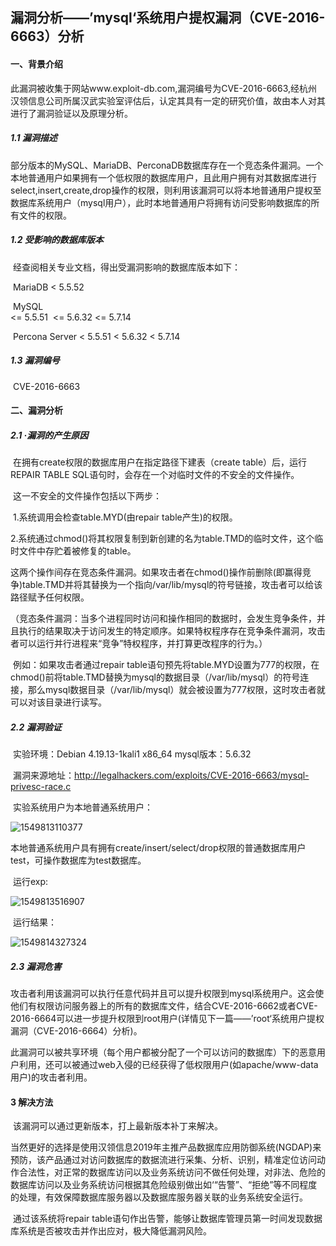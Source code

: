 ## 漏洞分析——’mysql‘系统用户提权漏洞（CVE-2016-6663）分析

#### 一、背景介绍

​	此漏洞被收集于网站www.exploit-db.com,漏洞编号为CVE-2016-6663,经杭州汉领信息公司所属汉武实验室评估后，认定其具有一定的研究价值，故由本人对其进行了漏洞验证以及原理分析。

##### 1.1 漏洞描述

​	部分版本的MySQL、MariaDB、PerconaDB数据库存在一个竞态条件漏洞。一个本地普通用户如果拥有一个低权限的数据库用户，且此用户拥有对其数据库进行select,insert,create,drop操作的权限，则利用该漏洞可以将本地普通用户提权至数据库系统用户（mysql用户），此时本地普通用户将拥有访问受影响数据库的所有文件的权限。

##### 1.2 受影响的数据库版本

​	经查阅相关专业文档，得出受漏洞影响的数据库版本如下：

​	MariaDB 
   		 < 5.5.52

​	MySQL  
 		 <= 5.5.51
​		 <= 5.6.32
   		 <= 5.7.14

​	Percona Server
  		 < 5.5.51
   		 < 5.6.32
 		 < 5.7.14

##### 1.3 漏洞编号

​	CVE-2016-6663

  

#### 二、漏洞分析

##### 2.1  ·漏洞的产生原因

​	在拥有create权限的数据库用户在指定路径下建表（create table）后，运行REPAIR TABLE SQL语句时，会存在一个对临时文件的不安全的文件操作。

​	这一不安全的文件操作包括以下两步：

​	1.系统调用会检查table.MYD(由repair table产生)的权限。

​	2.系统通过chmod()将其权限复制到新创建的名为table.TMD的临时文件，这个临时文件中存贮着被修复的table。

​	这两个操作间存在竞态条件漏洞。如果攻击者在chmod()操作前删除(即赢得竞争)table.TMD并将其替换为一个指向/var/lib/mysql的符号链接，攻击者可以给该路径赋予任何权限。

​	（竞态条件漏洞：当多个进程同时访问和操作相同的数据时，会发生竞争条件，并且执行的结果取决于访问发生的特定顺序。如果特权程序存在竞争条件漏洞，攻击者可以运行并行进程来“竞争”特权程序，并打算更改程序的行为。）

​	例如：如果攻击者通过repair table语句预先将table.MYD设置为777的权限，在chmod()前将table.TMD替换为mysql的数据目录（/var/lib/mysql）的符号连接，那么mysql数据目录（/var/lib/mysql）就会被设置为777权限，这时攻击者就可以对该目录进行读写。

##### 2.2 漏洞验证

​	实验环境：Debian 4.19.13-1kali1 x86_64	   mysql版本：5.6.32

​	漏洞来源地址：http://legalhackers.com/exploits/CVE-2016-6663/mysql-privesc-race.c

​	实验系统用户为本地普通系统用户：

![1549813110377](C:\Users\dqk\AppData\Roaming\Typora\typora-user-images\1549813110377.png)

​       本地普通系统用户具有拥有create/insert/select/drop权限的普通数据库用户test，可操作数据库为test数据库。

​	运行exp:

![1549813516907](C:\Users\dqk\AppData\Roaming\Typora\typora-user-images\1549813516907.png)

​	运行结果：

![1549814327324](C:\Users\dqk\AppData\Roaming\Typora\typora-user-images\1549814327324.png)

##### 2.3 漏洞危害

​	攻击者利用该漏洞可以执行任意代码并且可以提升权限到mysql系统用户。这会使他们有权限访问服务器上的所有的数据库文件，结合CVE-2016-6662或者CVE-2016-6664可以进一步提升权限到root用户(详情见下一篇——’root‘系统用户提权漏洞（CVE-2016-6664）分析)。

​	此漏洞可以被共享环境（每个用户都被分配了一个可以访问的数据库）下的恶意用户利用，还可以被通过web入侵的已经获得了低权限用户(如apache/www-data用户)的攻击者利用。

#### 3 解决方法

​	该漏洞可以通过更新版本，打上最新版本补丁来解决。

​	当然更好的选择是使用汉领信息2019年主推产品数据库应用防御系统(NGDAP)来预防，该产品通过对访问数据库的数据流进行采集、分析、识别，精准定位访问动作合法性，对正常的数据库访问以及业务系统访问不做任何处理，对非法、危险的数据库访问以及业务系统访问根据其危险级别做出如‘“告警”、“拒绝”等不同程度的处理，有效保障数据库服务器以及数据库服务器关联的业务系统安全运行。

​	通过该系统将repair table语句作出告警，能够让数据库管理员第一时间发现数据库系统是否被攻击并作出应对，极大降低漏洞风险。
